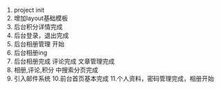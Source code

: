 1. project init
2. 增加layout基础模板
3. 后台积分详情完成
4. 后台登录，退出完成
5. 后台相册管理 开始
6. 后台相册ing
7. 后台相册完成 评论完成 文章管理完成
8. 相册,评论,积分 中搜索分页完成
9. 引入邮件系统
10.前台首页基本完成
11.个人资料，密码管理完成，相册开始
